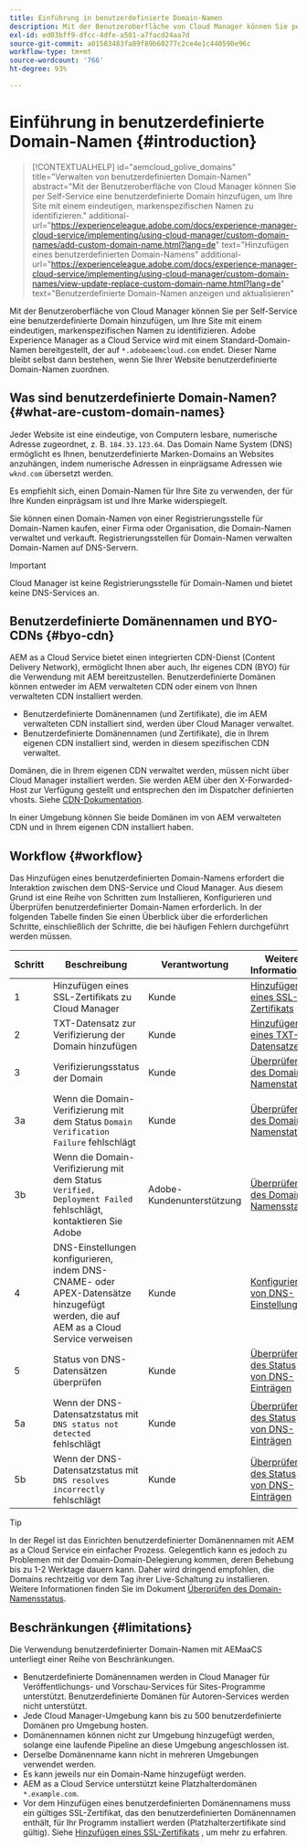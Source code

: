 ```yaml
---
title: Einführung in benutzerdefinierte Domain-Namen
description: Mit der Benutzeroberfläche von Cloud Manager können Sie per Self-Service eine benutzerdefinierte Domain hinzufügen, um Ihre Site mit einem eindeutigen, markenspezifischen Namen zu identifizieren.
exl-id: ed03bff9-dfcc-4dfe-a501-a7facd24aa7d
source-git-commit: a01583483fa89f89b60277c2ce4e1c440590e96c
workflow-type: tm+mt
source-wordcount: '766'
ht-degree: 93%

---
```



# Einführung in benutzerdefinierte Domain-Namen {#introduction}

>[!CONTEXTUALHELP]
>id="aemcloud_golive_domains"
>title="Verwalten von benutzerdefinierten Domain-Namen"
>abstract="Mit der Benutzeroberfläche von Cloud Manager können Sie per Self-Service eine benutzerdefinierte Domain hinzufügen, um Ihre Site mit einem eindeutigen, markenspezifischen Namen zu identifizieren."
>additional-url="https://experienceleague.adobe.com/docs/experience-manager-cloud-service/implementing/using-cloud-manager/custom-domain-names/add-custom-domain-name.html?lang=de" text="Hinzufügen eines benutzerdefinierten Domain-Namens"
>additional-url="https://experienceleague.adobe.com/docs/experience-manager-cloud-service/implementing/using-cloud-manager/custom-domain-names/view-update-replace-custom-domain-name.html?lang=de" text="Benutzerdefinierte Domain-Namen anzeigen und aktualisieren"

Mit der Benutzeroberfläche von Cloud Manager können Sie per Self-Service eine benutzerdefinierte Domain hinzufügen, um Ihre Site mit einem eindeutigen, markenspezifischen Namen zu identifizieren. Adobe Experience Manager as a Cloud Service wird mit einem Standard-Domain-Namen bereitgestellt, der auf `*.adobeaemcloud.com` endet. Dieser Name bleibt selbst dann bestehen, wenn Sie Ihrer Website benutzerdefinierte Domain-Namen zuordnen.

## Was sind benutzerdefinierte Domain-Namen? {#what-are-custom-domain-names}

Jeder Website ist eine eindeutige, von Computern lesbare, numerische Adresse zugeordnet, z. B. `184.33.123.64`. Das Domain Name System (DNS) ermöglicht es Ihnen, benutzerdefinierte Marken-Domains an Websites anzuhängen, indem numerische Adressen in einprägsame Adressen wie `wknd.com` übersetzt werden.

Es empfiehlt sich, einen Domain-Namen für Ihre Site zu verwenden, der für Ihre Kunden einprägsam ist und Ihre Marke widerspiegelt.

Sie können einen Domain-Namen von einer Registrierungsstelle für Domain-Namen kaufen, einer Firma oder Organisation, die Domain-Namen verwaltet und verkauft. Registrierungsstellen für Domain-Namen verwalten Domain-Namen auf DNS-Servern.

>[!IMPORTANT]
>
>Cloud Manager ist keine Registrierungsstelle für Domain-Namen und bietet keine DNS-Services an.

## Benutzerdefinierte Domänennamen und BYO-CDNs {#byo-cdn}

AEM as a Cloud Service bietet einen integrierten CDN-Dienst (Content Delivery Network), ermöglicht Ihnen aber auch, Ihr eigenes CDN (BYO) für die Verwendung mit AEM bereitzustellen. Benutzerdefinierte Domänen können entweder im AEM verwalteten CDN oder einem von Ihnen verwalteten CDN installiert werden.

* Benutzerdefinierte Domänennamen (und Zertifikate), die im AEM verwalteten CDN installiert sind, werden über Cloud Manager verwaltet.
* Benutzerdefinierte Domänennamen (und Zertifikate), die in Ihrem eigenen CDN installiert sind, werden in diesem spezifischen CDN verwaltet.

Domänen, die in Ihrem eigenen CDN verwaltet werden, müssen nicht über Cloud Manager installiert werden. Sie werden AEM über den X-Forwarded-Host zur Verfügung gestellt und entsprechen den im Dispatcher definierten vhosts. Siehe [CDN-Dokumentation](/help/implementing/dispatcher/cdn.md).

In einer Umgebung können Sie beide Domänen im von AEM verwalteten CDN und in Ihrem eigenen CDN installiert haben.

## Workflow {#workflow}

Das Hinzufügen eines benutzerdefinierten Domain-Namens erfordert die Interaktion zwischen dem DNS-Service und Cloud Manager. Aus diesem Grund ist eine Reihe von Schritten zum Installieren, Konfigurieren und Überprüfen benutzerdefinierter Domain-Namen erforderlich. In der folgenden Tabelle finden Sie einen Überblick über die erforderlichen Schritte, einschließlich der Schritte, die bei häufigen Fehlern durchgeführt werden müssen.

| Schritt | Beschreibung | Verantwortung | Weitere Informationen |
|--- |--- |--- |---|
| 1 | Hinzufügen eines SSL-Zertifikats zu Cloud Manager | Kunde | [Hinzufügen eines SSL-Zertifikats](/help/implementing/cloud-manager/managing-ssl-certifications/add-ssl-certificate.md) |
| 2 | TXT-Datensatz zur Verifizierung der Domain hinzufügen | Kunde | [Hinzufügen eines TXT-Datensatzes](/help/implementing/cloud-manager/custom-domain-names/add-text-record.md) |
| 3 | Verifizierungsstatus der Domain | Kunde | [Überprüfen des Domain-Namenstatus](/help/implementing/cloud-manager/custom-domain-names/check-domain-name-status.md) |
| 3a | Wenn die Domain-Verifizierung mit dem Status `Domain Verification Failure` fehlschlägt | Kunde | [Überprüfen des Domain-Namenstatus](/help/implementing/cloud-manager/custom-domain-names/check-domain-name-status.md) |
| 3b | Wenn die Domain-Verifizierung mit dem Status `Verified, Deployment Failed` fehlschlägt, kontaktieren Sie Adobe | Adobe-Kundenunterstützung | [Überprüfen des Domain-Namensstatus](/help/implementing/cloud-manager/custom-domain-names/check-domain-name-status.md) |
| 4 | DNS-Einstellungen konfigurieren, indem DNS-CNAME- oder APEX-Datensätze hinzugefügt werden, die auf AEM as a Cloud Service verweisen | Kunde | [Konfigurieren von DNS-Einstellungen](/help/implementing/cloud-manager/custom-domain-names/configure-dns-settings.md) |
| 5 | Status von DNS-Datensätzen überprüfen | Kunde | [Überprüfen des Status von DNS-Einträgen](/help/implementing/cloud-manager/custom-domain-names/check-dns-record-status.md) |
| 5a | Wenn der DNS-Datensatzstatus mit `DNS status not detected` fehlschlägt | Kunde | [Überprüfen des Status von DNS-Einträgen](/help/implementing/cloud-manager/custom-domain-names/check-dns-record-status.md) |
| 5b | Wenn der DNS-Datensatzstatus mit `DNS resolves incorrectly` fehlschlägt | Kunde | [Überprüfen des Status von DNS-Einträgen](/help/implementing/cloud-manager/custom-domain-names/check-dns-record-status.md) |

>[!TIP]
>
>In der Regel ist das Einrichten benutzerdefinierter Domänennamen mit AEM as a Cloud Service ein einfacher Prozess. Gelegentlich kann es jedoch zu Problemen mit der Domain-Domain-Delegierung kommen, deren Behebung bis zu 1-2 Werktage dauern kann. Daher wird dringend empfohlen, die Domains rechtzeitig vor dem Tag ihrer Live-Schaltung zu installieren. Weitere Informationen finden Sie im Dokument [Überprüfen des Domain-Namensstatus](/help/implementing/cloud-manager/custom-domain-names/check-domain-name-status.md).

## Beschränkungen {#limitations}

Die Verwendung benutzerdefinierter Domain-Namen mit AEMaaCS unterliegt einer Reihe von Beschränkungen.

* Benutzerdefinierte Domänennamen werden in Cloud Manager für Veröffentlichungs- und Vorschau-Services für Sites-Programme unterstützt. Benutzerdefinierte Domänen für Autoren-Services werden nicht unterstützt.
* Jede Cloud Manager-Umgebung kann bis zu 500 benutzerdefinierte Domänen pro Umgebung hosten.
* Domänennamen können nicht zur Umgebung hinzugefügt werden, solange eine laufende Pipeline an diese Umgebung angeschlossen ist.
* Derselbe Domänenname kann nicht in mehreren Umgebungen verwendet werden.
* Es kann jeweils nur ein Domain-Name hinzugefügt werden.
* AEM as a Cloud Service unterstützt keine Platzhalterdomänen `*.example.com`.
* Vor dem Hinzufügen eines benutzerdefinierten Domänennamens muss ein gültiges SSL-Zertifikat, das den benutzerdefinierten Domänennamen enthält, für Ihr Programm installiert werden (Platzhalterzertifikate sind gültig). Siehe [Hinzufügen eines SSL-Zertifikats](/help/implementing/cloud-manager/managing-ssl-certifications/add-ssl-certificate.md) , um mehr zu erfahren.

